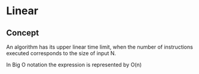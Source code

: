 # Linear

## Concept

An algorithm has its upper linear time limit, when the number of instructions executed corresponds to the size of input N.

In Big O notation the expression is represented by O(n)